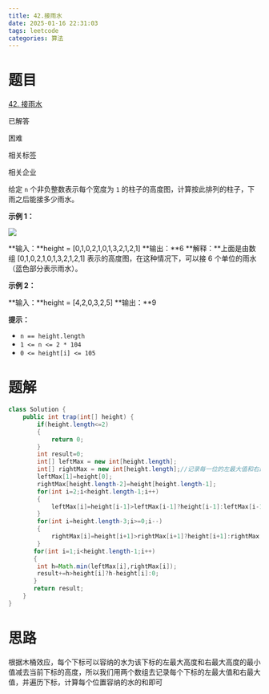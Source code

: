 ```yaml
---
title: 42.接雨水
date: 2025-01-16 22:31:03
tags: leetcode
categories: 算法
---
```


# 题目

[42. 接雨水](https://leetcode.cn/problems/trapping-rain-water/)

已解答

困难

相关标签

相关企业

给定 `n` 个非负整数表示每个宽度为 `1` 的柱子的高度图，计算按此排列的柱子，下雨之后能接多少雨水。

**示例 1：**

![](https://assets.leetcode-cn.com/aliyun-lc-upload/uploads/2018/10/22/rainwatertrap.png)

**输入：**height = [0,1,0,2,1,0,1,3,2,1,2,1]
**输出：**6
**解释：**上面是由数组 [0,1,0,2,1,0,1,3,2,1,2,1] 表示的高度图，在这种情况下，可以接 6 个单位的雨水（蓝色部分表示雨水）。 

**示例 2：**

**输入：**height = [4,2,0,3,2,5]
**输出：**9

**提示：**

- `n == height.length`
- `1 <= n <= 2 * 104`
- `0 <= height[i] <= 105`



# 题解

```java
class Solution {
    public int trap(int[] height) {
        if(height.length<=2)
        {
            return 0;
        }
        int result=0;
        int[] leftMax = new int[height.length];
        int[] rightMax = new int[height.length];//记录每一位的左最大值和右最大值
        leftMax[1]=height[0];
        rightMax[height.length-2]=height[height.length-1];
        for(int i=2;i<height.length-1;i++)
        {
            leftMax[i]=height[i-1]>leftMax[i-1]?height[i-1]:leftMax[i-1];
        }
        for(int i=height.length-3;i>=0;i--)
        {
            rightMax[i]=height[i+1]>rightMax[i+1]?height[i+1]:rightMax[i+1];
        }
       for(int i=1;i<height.length-1;i++)
       {
        int h=Math.min(leftMax[i],rightMax[i]);
        result+=h>height[i]?h-height[i]:0;
       }
       return result;
    }
}
```



# 思路

根据木桶效应，每个下标可以容纳的水为该下标的左最大高度和右最大高度的最小值减去当前下标的高度，所以我们用两个数组去记录每个下标的左最大值和右最大值，并遍历下标，计算每个位置容纳的水的和即可
